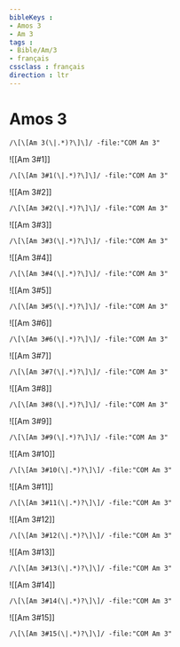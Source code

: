 ```yaml
---
bibleKeys : 
- Amos 3
- Am 3
tags : 
- Bible/Am/3
- français
cssclass : français
direction : ltr
---
```


# Amos 3

```query
/\[\[Am 3(\|.*)?\]\]/ -file:"COM Am 3"
```



![[Am 3#1]]

```query
/\[\[Am 3#1(\|.*)?\]\]/ -file:"COM Am 3"
```

![[Am 3#2]]

```query
/\[\[Am 3#2(\|.*)?\]\]/ -file:"COM Am 3"
```

![[Am 3#3]]

```query
/\[\[Am 3#3(\|.*)?\]\]/ -file:"COM Am 3"
```

![[Am 3#4]]

```query
/\[\[Am 3#4(\|.*)?\]\]/ -file:"COM Am 3"
```

![[Am 3#5]]

```query
/\[\[Am 3#5(\|.*)?\]\]/ -file:"COM Am 3"
```

![[Am 3#6]]

```query
/\[\[Am 3#6(\|.*)?\]\]/ -file:"COM Am 3"
```

![[Am 3#7]]

```query
/\[\[Am 3#7(\|.*)?\]\]/ -file:"COM Am 3"
```

![[Am 3#8]]

```query
/\[\[Am 3#8(\|.*)?\]\]/ -file:"COM Am 3"
```

![[Am 3#9]]

```query
/\[\[Am 3#9(\|.*)?\]\]/ -file:"COM Am 3"
```

![[Am 3#10]]

```query
/\[\[Am 3#10(\|.*)?\]\]/ -file:"COM Am 3"
```

![[Am 3#11]]

```query
/\[\[Am 3#11(\|.*)?\]\]/ -file:"COM Am 3"
```

![[Am 3#12]]

```query
/\[\[Am 3#12(\|.*)?\]\]/ -file:"COM Am 3"
```

![[Am 3#13]]

```query
/\[\[Am 3#13(\|.*)?\]\]/ -file:"COM Am 3"
```

![[Am 3#14]]

```query
/\[\[Am 3#14(\|.*)?\]\]/ -file:"COM Am 3"
```

![[Am 3#15]]

```query
/\[\[Am 3#15(\|.*)?\]\]/ -file:"COM Am 3"
```

